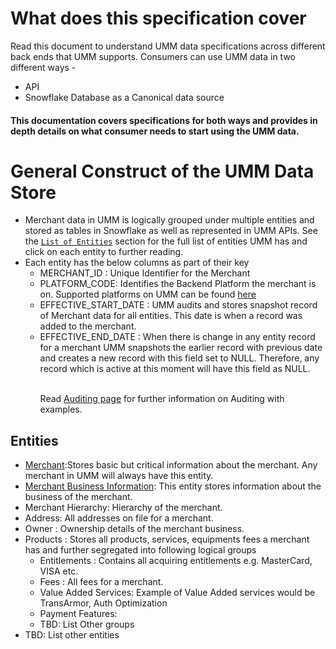 # What does this specification cover
 
Read this document to understand UMM data specifications across different back ends that UMM supports.
Consumers can use UMM data in two different ways -
* API
* Snowflake Database as a Canonical data source

#### This documentation covers specifications for both ways and provides in depth details on what consumer needs to start using the UMM data.

# General Construct of the UMM Data Store

* Merchant data in UMM is logically grouped under multiple entities and stored as tables in Snowflake as well as represented in UMM APIs. 
See the [`List of Entities`](#Entities) section for the full list of entities UMM has and click on each entity to further reading.
* Each entity has the below columns as part of their key
    * MERCHANT_ID : Unique Identifier for the Merchant
    * PLATFORM_CODE: Identifies the Backend Platform the merchant is on. Supported platforms on UMM can be found [here](?path=docs/specification/supportedPlatforms.md)
    * EFFECTIVE_START_DATE : UMM audits and stores snapshot record of Merchant data for all entities. This date is when a record was added to the merchant. 
    * EFFECTIVE_END_DATE : When there is change in any entity record for a merchant UMM snapshots the earlier record with previous date and creates a new record with this field set to NULL. Therefore, any record which is active at this moment will have this field as NULL.<p></p>  
Read [Auditing page](?path=docs/specification/merchant/merchantAuditing.md) for further information on Auditing with examples.

      
## Entities
* [Merchant](?path=docs/specification/merchant/merchant.md):Stores basic but critical information about the merchant. Any merchant in UMM will always have this entity.
* [Merchant Business Information](?path=docs/specification/merchant/merchantBusinessInformation.md): This entity stores information about the business of the merchant.
* Merchant Hierarchy: Hierarchy of the merchant.
* Address: All addresses on file for a merchant. 
* Owner : Ownership details of the merchant business. 
* Products : Stores all products, services, equipments fees a merchant has and further segregated into following logical groups
  * Entitlements : Contains all acquiring entitlements e.g. MasterCard, VISA etc.
  * Fees : All fees for a merchant.
  * Value Added Services: Example of Value Added services would be TransArmor, Auth Optimization
  * Payment Features:
  * TBD: List Other groups
* TBD: List other entities
